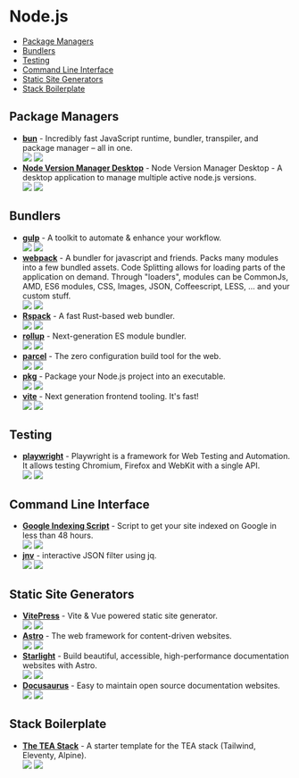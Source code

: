 # Node.js

- [Package Managers](#package-managers)
- [Bundlers](#bundlers)
- [Testing](#testing)
- [Command Line Interface](#command-line-interface)
- [Static Site Generators](#static-site-generators)
- [Stack Boilerplate](#stack-boilerplate)

## Package Managers

- **[bun](https://github.com/oven-sh/bun)** - Incredibly fast JavaScript runtime, bundler, transpiler, and package manager – all in one.  
  ![](https://img.shields.io/github/stars/oven-sh/bun?style=social&label=Star)
  ![](https://img.shields.io/github/last-commit/oven-sh/bun?style=social&label=Update)
- **[Node Version Manager Desktop](https://github.com/1111mp/nvm-desktop)** - Node Version Manager Desktop - A desktop application to manage multiple active node.js versions.  
  ![](https://img.shields.io/github/stars/1111mp/nvm-desktop?style=social&label=Star)
  ![](https://img.shields.io/github/last-commit/1111mp/nvm-desktop?style=social&label=Update)

## Bundlers

- **[gulp](https://github.com/gulpjs/gulp)** - A toolkit to automate & enhance your workflow.  
  ![](https://img.shields.io/github/stars/gulpjs/gulp?style=social&label=Star)
  ![](https://img.shields.io/github/last-commit/gulpjs/gulp?style=social&label=Update)
- **[webpack](https://github.com/webpack/webpack)** - A bundler for javascript and friends. Packs many modules into a few bundled assets. Code Splitting allows for loading parts of the application on demand. Through "loaders", modules can be CommonJs, AMD, ES6 modules, CSS, Images, JSON, Coffeescript, LESS, ... and your custom stuff.  
  ![](https://img.shields.io/github/stars/webpack/webpack?style=social&label=Star)
  ![](https://img.shields.io/github/last-commit/webpack/webpack?style=social&label=Update)
- **[Rspack](https://github.com/web-infra-dev/rspack)** - A fast Rust-based web bundler.  
  ![](https://img.shields.io/github/stars/web-infra-dev/rspack?style=social&label=Star)
  ![](https://img.shields.io/github/last-commit/web-infra-dev/rspack?style=social&label=Update)
- **[rollup](https://github.com/rollup/rollup)** - Next-generation ES module bundler.  
  ![](https://img.shields.io/github/stars/rollup/rollup?style=social&label=Star)
  ![](https://img.shields.io/github/last-commit/rollup/rollup?style=social&label=Update)
- **[parcel](https://github.com/parcel-bundler/parcel)** - The zero configuration build tool for the web.  
  ![](https://img.shields.io/github/stars/parcel-bundler/parcel?style=social&label=Star)
  ![](https://img.shields.io/github/last-commit/parcel-bundler/parcel?style=social&label=Update)
- **[pkg](https://github.com/vercel/pkg)** - Package your Node.js project into an executable.  
  ![](https://img.shields.io/github/stars/vercel/pkg?style=social&label=Star)
  ![](https://img.shields.io/github/last-commit/vercel/pkg?style=social&label=Update)
- **[vite](https://github.com/vitejs/vite)** - Next generation frontend tooling. It's fast!  
  ![](https://img.shields.io/github/stars/vitejs/vite?style=social&label=Star)
  ![](https://img.shields.io/github/last-commit/vitejs/vite?style=social&label=Update)

## Testing

- **[playwright](https://github.com/microsoft/playwright)** - Playwright is a framework for Web Testing and Automation. It allows testing Chromium, Firefox and WebKit with a single API.  
  ![](https://img.shields.io/github/stars/microsoft/playwright?style=social&label=Star)
  ![](https://img.shields.io/github/last-commit/microsoft/playwright?style=social&label=Update)

## Command Line Interface

- **[Google Indexing Script](https://github.com/goenning/google-indexing-script)** - Script to get your site indexed on Google in less than 48 hours.  
  ![](https://img.shields.io/github/stars/goenning/google-indexing-script?style=social&label=Star)
  ![](https://img.shields.io/github/last-commit/goenning/google-indexing-script?style=social&label=Update)
- **[jnv](https://github.com/ynqa/jnv)** - interactive JSON filter using jq.  
  ![](https://img.shields.io/github/stars/ynqa/jnv?style=social&label=Star)
  ![](https://img.shields.io/github/last-commit/ynqa/jnv?style=social&label=Update)

## Static Site Generators

- **[VitePress](https://github.com/vuejs/vitepress)** - Vite & Vue powered static site generator.  
  ![](https://img.shields.io/github/stars/vuejs/vitepress?style=social&label=Star)
  ![](https://img.shields.io/github/last-commit/vuejs/vitepress?style=social&label=Update)
- **[Astro](https://github.com/withastro/astro)** - The web framework for content-driven websites.  
  ![](https://img.shields.io/github/stars/withastro/astro?style=social&label=Star)
  ![](https://img.shields.io/github/last-commit/withastro/astro?style=social&label=Update)
- **[Starlight](https://github.com/withastro/starlight)** - Build beautiful, accessible, high-performance documentation websites with Astro.  
  ![](https://img.shields.io/github/stars/withastro/starlight?style=social&label=Star)
  ![](https://img.shields.io/github/last-commit/withastro/starlight?style=social&label=Update)
- **[Docusaurus](https://github.com/facebook/docusaurus)** - Easy to maintain open source documentation websites.  
  ![](https://img.shields.io/github/stars/facebook/docusaurus?style=social&label=Star)
  ![](https://img.shields.io/github/last-commit/facebook/docusaurus?style=social&label=Update)

## Stack Boilerplate

- **[The TEA Stack](https://github.com/mattwaler/tea-stack)** - A starter template for the TEA stack (Tailwind, Eleventy, Alpine).  
  ![](https://img.shields.io/github/stars/mattwaler/tea-stack?style=social&label=Star)
  ![](https://img.shields.io/github/last-commit/mattwaler/tea-stack?style=social&label=Update)
